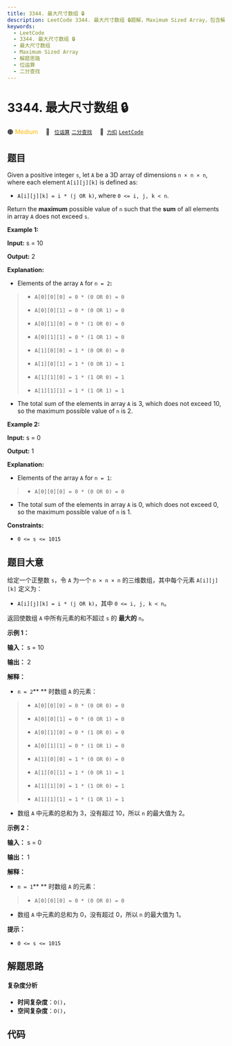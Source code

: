 ```yaml
---
title: 3344. 最大尺寸数组 🔒
description: LeetCode 3344. 最大尺寸数组 🔒题解，Maximum Sized Array，包含解题思路、复杂度分析以及完整的 JavaScript 代码实现。
keywords:
  - LeetCode
  - 3344. 最大尺寸数组 🔒
  - 最大尺寸数组
  - Maximum Sized Array
  - 解题思路
  - 位运算
  - 二分查找
---
```


# 3344. 最大尺寸数组 🔒

🟠 <font color=#ffb800>Medium</font>&emsp; 🔖&ensp; [`位运算`](/tag/bit-manipulation.md) [`二分查找`](/tag/binary-search.md)&emsp; 🔗&ensp;[`力扣`](https://leetcode.cn/problems/maximum-sized-array) [`LeetCode`](https://leetcode.com/problems/maximum-sized-array)

## 题目

Given a positive integer `s`, let `A` be a 3D array of dimensions `n × n × n`,
where each element `A[i][j][k]` is defined as:

  * `A[i][j][k] = i * (j OR k)`, where `0 <= i, j, k < n`.

Return the **maximum** possible value of `n` such that the **sum** of all
elements in array `A` does not exceed `s`.



**Example 1:**

**Input:** s = 10

**Output:** 2

**Explanation:**

  * Elements of the array `A` for `n = 2`**:**
> 
> * `A[0][0][0] = 0 * (0 OR 0) = 0`
> 
> * `A[0][0][1] = 0 * (0 OR 1) = 0`
> 
> * `A[0][1][0] = 0 * (1 OR 0) = 0`
> 
> * `A[0][1][1] = 0 * (1 OR 1) = 0`
> 
> * `A[1][0][0] = 1 * (0 OR 0) = 0`
> 
> * `A[1][0][1] = 1 * (0 OR 1) = 1`
> 
> * `A[1][1][0] = 1 * (1 OR 0) = 1`
> 
> * `A[1][1][1] = 1 * (1 OR 1) = 1`
  * The total sum of the elements in array `A` is 3, which does not exceed 10, so the maximum possible value of `n` is 2.

**Example 2:**

**Input:** s = 0

**Output:** 1

**Explanation:**

  * Elements of the array `A` for `n = 1`: 
> 
> * `A[0][0][0] = 0 * (0 OR 0) = 0`
  * The total sum of the elements in array `A` is 0, which does not exceed 0, so the maximum possible value of `n` is 1.



**Constraints:**

  * `0 <= s <= 1015`


## 题目大意

给定一个正整数 `s`，令 `A` 为一个 `n × n × n` 的三维数组，其中每个元素 `A[i][j][k]` 定义为：

  * `A[i][j][k] = i * (j OR k)`，其中 `0 <= i, j, k < n`。

返回使数组 `A` 中所有元素的和不超过 `s` 的 **最大的**  `n`。



**示例 1：**

**输入：** s = 10

**输出：** 2

**解释：**

  * `n = 2`** ** 时数组 `A` 的元素： 
> 
> * `A[0][0][0] = 0 * (0 OR 0) = 0`
> 
> * `A[0][0][1] = 0 * (0 OR 1) = 0`
> 
> * `A[0][1][0] = 0 * (1 OR 0) = 0`
> 
> * `A[0][1][1] = 0 * (1 OR 1) = 0`
> 
> * `A[1][0][0] = 1 * (0 OR 0) = 0`
> 
> * `A[1][0][1] = 1 * (0 OR 1) = 1`
> 
> * `A[1][1][0] = 1 * (1 OR 0) = 1`
> 
> * `A[1][1][1] = 1 * (1 OR 1) = 1`
  * 数组 `A` 中元素的总和为 3，没有超过 10，所以 `n` 的最大值为 2。

**示例 2：**

**输入：** s = 0

**输出：** 1

**解释：**

  * `n = 1`** ** 时数组 `A` 的元素： 
> 
> * `A[0][0][0] = 0 * (0 OR 0) = 0`
  * 数组 `A` 中元素的总和为 0，没有超过 0，所以 `n` 的最大值为 1。



**提示：**

  * `0 <= s <= 1015`


## 解题思路

#### 复杂度分析

- **时间复杂度**：`O()`，
- **空间复杂度**：`O()`，

## 代码

```javascript

```